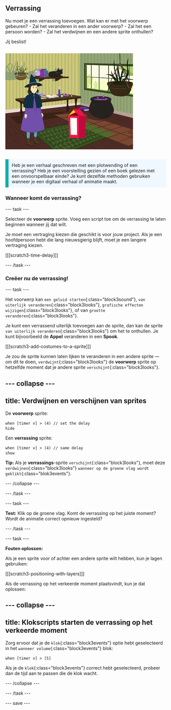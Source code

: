 ## Verrassing

<div style="display: flex; flex-wrap: wrap">
<div style="flex-basis: 200px; flex-grow: 1; margin-right: 15px;">
Nu moet je een verrassing toevoegen. Wat kan er met het voorwerp gebeuren? 
- Zal het veranderen in een ander voorwerp? 
- Zal het een persoon worden? 
- Zal het verdwijnen en een andere sprite onthullen? 

Jij beslist!
</div>
<div>

![Het 'Kattenmagie'-project dat de verrassing laat zien.](images/cat-magic.png)

</div>
</div>

<p style="border-left: solid; border-width:10px; border-color: #0faeb0; background-color: aliceblue; padding: 10px;">
Heb je een verhaal geschreven met een plotwending of een verrassing? Heb je een voorstelling gezien of een boek gelezen met een onvoorspelbaar einde? Je kunt dezelfde methoden gebruiken wanneer je een digitaal verhaal of animatie maakt. 
</p>

### Wanneer komt de verrassing?

--- task ---

Selecteer de **voorwerp** sprite. Voeg een script toe om de verrassing te laten beginnen wanneer jij dat wilt.

Je moet een vertraging kiezen die geschikt is voor jouw project. Als je een hoofdpersoon hebt die lang nieuwsgierig blijft, moet je een langere vertraging kiezen.

[[[scratch3-time-delay]]]

--- /task ---

### Creëer nu de verrassing!

--- task ---

Het voorwerp kan `een geluid starten`{:class="block3sound"}, `van uiterlijk veranderen`{:class="block3looks"}, `grafische effecten wijzigen`{:class="block3looks"}, of van `grootte veranderen`{:class="block3looks"}.

Je kunt een verrassend uiterlijk toevoegen aan de sprite, dan kan de sprite `van uiterlijk veranderen`{:class="block3looks"} om het te onthullen. Je kunt bijvoorbeeld de **Appel** veranderen in een **Spook**.

[[[scratch3-add-costumes-to-a-sprite]]]

Je zou de sprite kunnen laten lijken te veranderen in een andere sprite — om dit te doen, `verdwijnt`{:class="block3looks"} de **voorwerp** sprite op hetzelfde moment dat je andere sprite `verschijnt`{:class="block3looks"}.

--- collapse ---
---
title: Verdwijnen en verschijnen van sprites
---

De **voorwerp** sprite:
```blocks3
when [timer v] > (4) // set the delay
hide
```

Een **verrassing** sprite:
```blocks3
when [timer v] > (4) // same delay
show
```

**Tip:** Als je **verrassings**-sprite `verschijnt`{:class="block3looks"}, moet deze `verdwijnen`{:class="block3looks"} `wanneer op de groene vlag wordt geklikt`{:class="blok3events"}.

--- /collapse ---

--- /task ---

--- task ---

**Test:** Klik op de groene vlag. Komt de verrassing op het juiste moment? Wordt de animatie correct opnieuw ingesteld?

--- /task ---

--- task ---

**Fouten oplossen:**

Als je een sprite voor of achter een andere sprite wilt hebben, kun je lagen gebruiken:

[[[scratch3-positioning-with-layers]]]

Als de verrassing op het verkeerde moment plaatsvindt, kun je dat oplossen:

--- collapse ---
---
title: Klokscripts starten de verrassing op het verkeerde moment
---

Zorg ervoor dat je de `klok`{:class="block3events"} optie hebt geselecteerd in het `wanneer volume`{:class="block3events"} blok:

```blocks3
when [timer v] > [5]
```

Als je de `klok`{:class="block3events"} correct hebt geselecteerd, probeer dan de tijd aan te passen die de klok wacht.

--- /collapse ---

--- /task ---

--- save ---
